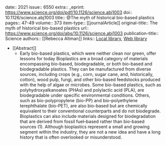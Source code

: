 date:: 2021
issue:: 6550
extra:: _eprint: https://www.science.org/doi/pdf/10.1126/science.abj1003
doi:: 10.1126/science.abj1003
title:: @The myth of historical bio-based plastics
pages:: 47-49
volume:: 373
item-type:: [[journalArticle]]
original-title:: The myth of historical bio-based plastics
url:: https://www.science.org/doi/abs/10.1126/science.abj1003
publication-title:: Science
authors:: [[Rebecca Altman]]
links:: [Local library](zotero://select/library/items/28L299X4), [Web library](https://www.zotero.org/users/15862703/items/28L299X4)

- [[Abstract]]
	- Early bio-based plastics, which were neither clean nor green, offer lessons for today Bioplastics are a broad category of materials encompassing bio-based, biodegradable, or both bio-based and biodegradable plastics. They can be manufactured from diverse sources, including crops (e.g., corn, sugar cane, and, historically, cotton), wood pulp, fungi, and other bio-based feedstocks produced with the help of algae or microbes. Some bio-based plastics, such as polyhydroxyalkanoates (PHAs) and polylactic acid (PLA), are biodegradable under specific environmental conditions. Others, such as bio-polypropylene (bio-PP) and bio–polyethylene terephthalate (bio-PET), are also bio-based but are chemically equivalent to their conventional counterparts and do not biodegrade. Bioplastics can also include materials designed for biodegradation that are derived from fossil fuel–based rather than bio-based sources (1). Although bioplastics represent a small and growing segment within the industry, they are not a new idea and have a long history that is often overlooked or misunderstood.